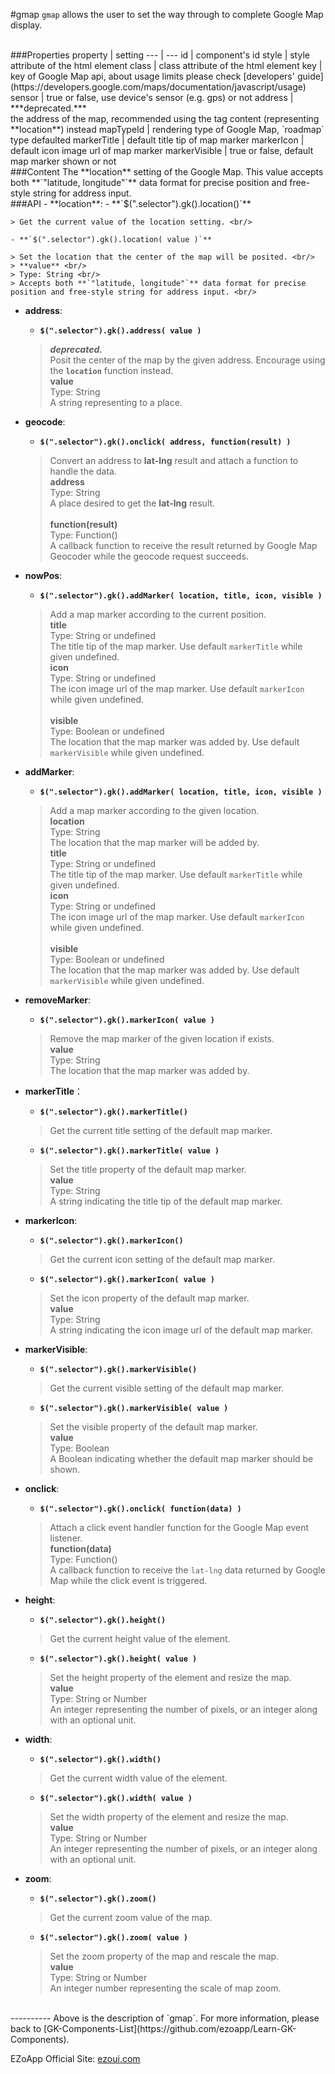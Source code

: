 #gmap
`gmap` allows the user to set the way through to complete Google Map display.


<br/>
###Properties
property			| setting
---						| ---
id						| component's id
style					| style attribute of the html element 
class					| class attribute of the html element
key						| key of Google Map api, about usage limits please check [developers' guide](https://developers.google.com/maps/documentation/javascript/usage) 
sensor				| true or false, use device's sensor (e.g. gps) or not
address				| ***deprecated.***<br/> the address of the map, recommended using the tag content (representing **location**) instead  
mapTypeId			| rendering type of Google Map, `roadmap` type defaulted
markerTitle		| default title tip of map marker
markerIcon		| default icon image url of map marker
markerVisible | true or false, default map marker shown or not

<br/>
###Content
The **location** setting of the Google Map. This value accepts both **`"latitude, longitude"`** data format for precise position and free-style string for address input.

<br/>
###API
- **location**:
	- **`$(".selector").gk().location()`**
	
	> Get the current value of the location setting. <br/>
	
	- **`$(".selector").gk().location( value )`**
	
	> Set the location that the center of the map will be posited. <br/>
	> **value** <br/>
	> Type: String <br/>
	> Accepts both **`"latitude, longitude"`** data format for precise position and free-style string for address input. <br/>


- **address**:
	- **`$(".selector").gk().address( value )`**
	
	> ***deprecated.*** <br/> 
	> Posit the center of the map by the given address. Encourage using the **`location`** function instead.<br/>
	> **value** <br/>
	> Type: String <br/>
	> A string representing to a place. <br/>	


- **geocode**:
	- **`$(".selector").gk().onclick( address, function(result) )`**
	
	> Convert an address to **lat-lng** result and attach a function to handle the data. <br/>
	> **address** <br/>
	> Type: String <br/>
	> A place desired to get the **lat-lng** result. <br/>	
	> **function(result)** <br/>
	> Type: Function() <br/>
	> A callback function to receive the result returned by Google Map Geocoder while the geocode request succeeds. <br/>


- **nowPos**:
	- **`$(".selector").gk().addMarker( location, title, icon, visible )`**
	
	> Add a map marker according to the current position. <br/>
	> **title** <br/>
	> Type: String or undefined <br/>
	> The title tip of the map marker. Use default `markerTitle` while given undefined. <br/>
	> **icon** <br/>
	> Type: String or undefined <br/>
	> The icon image url of the map marker. Use default `markerIcon` while given undefined. <br/>	
	> **visible** <br/>
	> Type: Boolean or undefined <br/>
	> The location that the map marker was added by. Use default `markerVisible` while given undefined. <br/>


- **addMarker**:
	- **`$(".selector").gk().addMarker( location, title, icon, visible )`**
	
	> Add a map marker according to the given location.<br/>
	> **location** <br/>
	> Type: String <br/>
	> The location that the map marker will be added by. <br/>
	> **title** <br/>
	> Type: String or undefined <br/>
	> The title tip of the map marker. Use default `markerTitle` while given undefined. <br/>
	> **icon** <br/>
	> Type: String or undefined <br/>
	> The icon image url of the map marker. Use default `markerIcon` while given undefined. <br/>	
	> **visible** <br/>
	> Type: Boolean or undefined <br/>
	> The location that the map marker was added by. Use default `markerVisible` while given undefined. <br/>


- **removeMarker**:
	- **`$(".selector").gk().markerIcon( value )`**
	
	> Remove the map marker of the given location if exists. <br/>
	> **value** <br/>
	> Type: String <br/>
	> The location that the map marker was added by. <br/>


- **markerTitle**：  
	- **`$(".selector").gk().markerTitle()`**
	
	> Get the current title setting of the default map marker. <br/>
	
	- **`$(".selector").gk().markerTitle( value )`**
	
	> Set the title property of the default map marker. <br/>
	> **value** <br/>
	> Type: String <br/>
	> A string indicating the title tip of the default map marker. <br/>
	

- **markerIcon**:
	- **`$(".selector").gk().markerIcon()`**
	
	> Get the current icon setting of the default map marker. <br/>
	
	- **`$(".selector").gk().markerIcon( value )`**
	
	> Set the icon property of the default map marker. <br/>
	> **value** <br/>
	> Type: String <br/>
	> A string indicating the icon image url of the default map marker. <br/>


- **markerVisible**:
	- **`$(".selector").gk().markerVisible()`**
	
	> Get the current visible setting of the default map marker. <br/>
	
	- **`$(".selector").gk().markerVisible( value )`**
	
	> Set the visible property of the default map marker. <br/>
	> **value** <br/>
	> Type: Boolean <br/>
	> A Boolean indicating whether the default map marker should be shown. <br/>


- **onclick**:
	- **`$(".selector").gk().onclick( function(data) )`**
	
	> Attach a click event handler function for the Google Map event listener. <br/>
	> **function(data)** <br/>
	> Type: Function() <br/>
	> A callback function to receive the `lat-lng` data returned by Google Map while the click event is triggered. <br/>


- **height**:
	- **`$(".selector").gk().height()`**

	> Get the current height value of the element. <br/>
	
	- **`$(".selector").gk().height( value )`**
	
	> Set the height property of the element and resize the map. <br/>
	> **value** <br/>
	> Type: String or Number <br/>
	> An integer representing the number of pixels, or an integer along with an optional unit. <br/>


- **width**:  
	- **`$(".selector").gk().width()`**
	
	> Get the current width value of the element. <br/>
	
	- **`$(".selector").gk().width( value )`**
	
	> Set the width property of the element and resize the map.<br/>
	> **value** <br/>
	> Type: String or Number <br/>
	> An integer representing the number of pixels, or an integer along with an optional unit. <br/>


- **zoom**:  
	- **`$(".selector").gk().zoom()`**
	
	> Get the current zoom value of the map. <br/>
	
	- **`$(".selector").gk().zoom( value )`**
	
	> Set the zoom property of the map and rescale the map. <br/>
	> **value** <br/>
	> Type: String or Number <br/>
	> An integer number representing the scale of map zoom. <br/>


<br/>
----------
Above is the description of `gmap`. For more information, please back to [GK-Components-List](https://github.com/ezoapp/Learn-GK-Components).

EZoApp Official Site: [ezoui.com](http://ezoui.com/)



